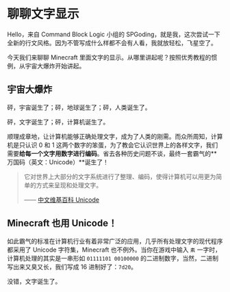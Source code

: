 # 聊聊文字显示

Hello，来自 Command Block Logic 小组的 SPGoding，就是我，这次尝试一下全新的行文风格。因为不管写成什么样都不会有人看，我就放轻松，飞星空了。

今天我们来聊聊 Minecraft 里面文字的显示。从哪里讲起呢？按照优秀教程的惯例，从宇宙大爆炸开始讲起。

## 宇宙大爆炸

砰，宇宙诞生了；砰，地球诞生了；砰，人类诞生了。

砰，文字诞生了；砰，计算机诞生了。

顺理成章地，让计算机能够正确处理文字，成为了人类的刚需。而众所周知，计算机是只认识 0 和 1 这两个数字的笨蛋，为了教会它认识世界上的各样文字，我们需要**给每一个文字用数字进行编码**。省去各种历史问题不谈，最终一套霸气的**万国码（英文：Unicode）**诞生了！

> 它对世界上大部分的文字系统进行了整理、编码，使得计算机可以用更为简单的方式来呈现和处理文字。
>
> —— [中文维基百科 Unicode](https://zh.wikipedia.org/wiki/Unicode)

## Minecraft 也用 Unicode！

如此霸气的标准在计算机行业有着非常广泛的应用，几乎所有处理文字的现代程序都采用了 Unicode 字符集，Minecraft 也不例外。当你在游戏中输入 `素` 一字时，计算机处理的其实是一串形如 `01111101 00100000` 的二进制数字，当然，二进制写出来又臭又长，我们写成 16 进制好了：`7d20`。

没错，文字诞生了。
